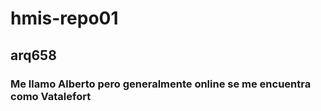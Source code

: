# hmis-repo01
## arq658
### Me llamo Alberto pero generalmente online se me encuentra como Vatalefort
